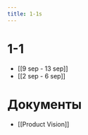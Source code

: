 ```yaml
---
title: 1-1s
---
```

# 1-1
- [[9 sep - 13 sep]]
- [[2 sep - 6 sep]]
# Документы
- [[Product Vision]]

